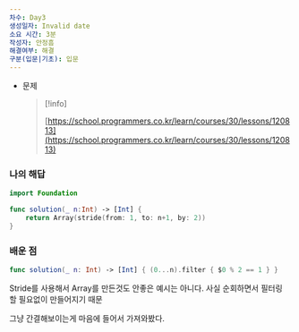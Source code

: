```yaml
---
차수: Day3
생성일자: Invalid date
소요 시간: 3분
작성자: 안정흠
해결여부: 해결
구분(입문|기초): 입문
---
```

- 문제
    
    > [!info]  
    >  
    > [https://school.programmers.co.kr/learn/courses/30/lessons/120813](https://school.programmers.co.kr/learn/courses/30/lessons/120813)  
    

### 나의 해답

```Swift
import Foundation

func solution(_ n:Int) -> [Int] {
    return Array(stride(from: 1, to: n+1, by: 2))
}
```

  

### 배운 점

```Swift
func solution(_ n: Int) -> [Int] { (0...n).filter { $0 % 2 == 1 } }
```

Stride를 사용해서 Array를 만든것도 안좋은 예시는 아니다. 사실 순회하면서 필터링 할 필요없이 만들어지기 때문

그냥 간결해보이는게 마음에 들어서 가져와봤다.
